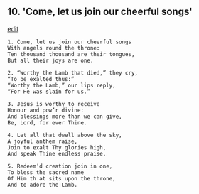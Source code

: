 
## 10.  'Come, let us join our cheerful songs'
[edit](https://docs.google.com/document/d/152MjIOHKPGK34S4Vz-qygC-2bZZT9JkY/edit?mode=html)



    1. Come, let us join our cheerful songs
    With angels round the throne:
    Ten thousand thousand are their tongues, 
    But all their joys are one.

    2. “Worthy the Lamb that died,” they cry,
    “To be exalted thus:”
    “Worthy the Lamb,” our lips reply,
    “For He was slain for us.”

    3. Jesus is worthy to receive
    Honour and pow’r divine:
    And blessings more than we can give, 
    Be, Lord, for ever Thine.

    4. Let all that dwell above the sky,
    A joyful anthem raise,
    Join to exalt Thy glories high,
    And speak Thine endless praise.

    5. Redeem’d creation join in one,
    To bless the sacred name 
    Of Him th at sits upon the throne, 
    And to adore the Lamb.
